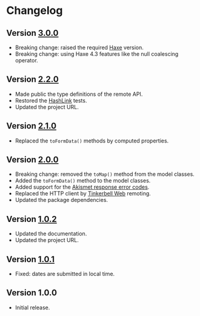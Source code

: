 # Changelog

## Version [3.0.0](https://github.com/cedx/akismet.hx/compare/v2.2.0...v3.0.0)
- Breaking change: raised the required [Haxe](https://haxe.org) version.
- Breaking change: using Haxe 4.3 features like the null coalescing operator.

## Version [2.2.0](https://github.com/cedx/akismet.hx/compare/v2.1.0...v2.2.0)
- Made public the type definitions of the remote API.
- Restored the [HashLink](https://hashlink.haxe.org) tests.
- Updated the project URL.

## Version [2.1.0](https://github.com/cedx/akismet.hx/compare/v2.0.0...v2.1.0)
- Replaced the `toFormData()` methods by computed properties.

## Version [2.0.0](https://github.com/cedx/akismet.hx/compare/v1.0.2...v2.0.0)
- Breaking change: removed the `toMap()` method from the model classes.
- Added the `toFormData()` method to the model classes.
- Added support for the [Akismet response error codes](https://akismet.com/development/api/#error-codes).
- Replaced the HTTP client by [Tinkerbell Web](https://haxetink.github.io/tink_web) remoting.
- Updated the package dependencies.

## Version [1.0.2](https://github.com/cedx/akismet.hx/compare/v1.0.1...v1.0.2)
- Updated the documentation.
- Updated the project URL.

## Version [1.0.1](https://github.com/cedx/akismet.hx/compare/v1.0.0...v1.0.1)
- Fixed: dates are submitted in local time.

## Version 1.0.0
- Initial release.
